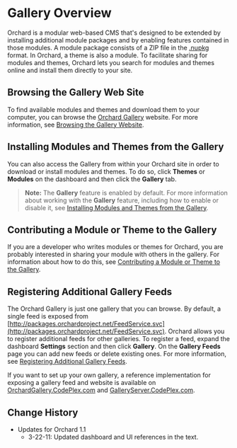 Gallery Overview
================

Orchard is a modular web-based CMS that's designed to be extended by installing additional module packages and by enabling features contained in those modules. A module package consists of a ZIP file in the [.nupkg](http://nuget.codeplex.com) format. In Orchard, a theme is also a module. To facilitate sharing for modules and themes, Orchard lets you search for modules and themes online and install them directly to your site.

## Browsing the Gallery Web Site
To find available modules and themes and download them to your computer, you can browse the [Orchard Gallery](http://gallery.orchardproject.net/) website.  For more information, see [Browsing the Gallery Website](Browsing-the-gallery-web-site).

## Installing Modules and Themes from the Gallery
You can also access the Gallery from within your Orchard site in order to download or install modules and themes. To do so, click **Themes** or **Modules** on the dashboard and then click the **Gallery** tab.  

> **Note:**  The **Gallery** feature is enabled by default. For more information about working with the **Gallery** feature, including how to enable or disable it, see [Installing Modules and Themes from the Gallery](Installing-modules-and-themes-from-the-gallery).

## Contributing a Module or Theme to the Gallery
If you are a developer who writes modules or themes for Orchard, you are probably interested in sharing your module with others in the gallery. For information about how to do this, see [Contributing a Module or Theme to the Gallery](Contributing-a-module-or-theme-to-the-gallery).

## Registering Additional Gallery Feeds
The Orchard Gallery is just one gallery that you can browse. By default, a single feed is exposed from [http://packages.orchardproject.net/FeedService.svc](http://packages.orchardproject.net/FeedService.svc). Orchard allows you to register additional feeds for other galleries. To register a feed, expand the dashboard **Settings** section and then click **Gallery**.  On the **Gallery Feeds** page you can add new feeds or delete existing ones. For more information, see [Registering Additional Gallery Feeds](Module-gallery-feeds).

If you want to set up your own gallery, a reference implementation for exposing a gallery feed and website is available on [OrchardGallery.CodePlex.com](http://orchardgallery.codeplex.com) and [GalleryServer.CodePlex.com](http://galleryserver.codeplex.com).  
  
  
  

Change History
--------------

* Updates for Orchard 1.1
    * 3-22-11: Updated dashboard and UI references in the text. 
